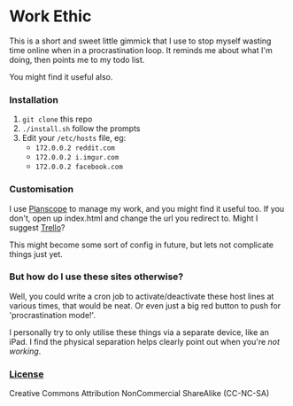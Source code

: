 # Work Ethic

This is a short and sweet little gimmick that I use to stop myself wasting time online
when in a procrastination loop. It reminds me about what I'm doing, then points me to my
todo list.

You might find it useful also.

### Installation

1. `git clone` this repo
2. `./install.sh` follow the prompts
3. Edit your `/etc/hosts` file, eg:
   * `172.0.0.2 reddit.com`
   * `172.0.0.2 i.imgur.com`
   * `172.0.0.2 facebook.com`

### Customisation

I use [Planscope](https://planscope.io) to manage my work, and you might find it useful
too. If you don't, open up index.html and change the url you redirect to. Might I
suggest [Trello](http://trello.com)?

This might become some sort of config in future, but lets not complicate things just yet.

### But how do I use these sites otherwise?

Well, you could write a cron job to activate/deactivate these host lines at various
times, that would be neat. Or even just a big red button to push for 'procrastination mode!'.

I personally try to only utilise these things via a separate device, like an iPad. I find
the physical separation helps clearly point out when you're *not working*.

### [License](LICENSE.md)

Creative Commons Attribution NonCommercial ShareAlike (CC-NC-SA)
